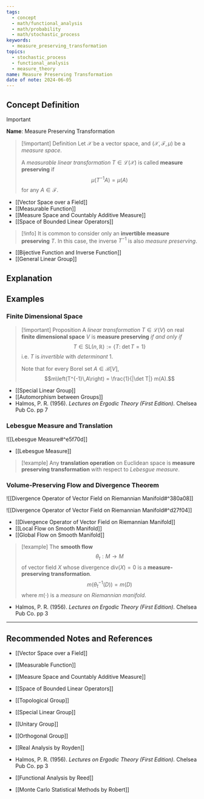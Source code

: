 ```yaml
---
tags:
  - concept
  - math/functional_analysis
  - math/probability
  - math/stochastic_process
keywords:
  - measure_preserving_transformation
topics:
  - stochastic_process
  - functional_analysis
  - measure_theory
name: Measure Preserving Transformation
date of note: 2024-06-05
---
```


## Concept Definition

>[!important]
>**Name**: Measure Preserving Transformation

>[!important] Definition
>Let $\mathcal{X}$ be a vector space, and $(\mathcal{X}, \mathscr{F}, \mu)$ be a *measure space*. 
>
>A *measurable linear transformation*  $T \in \mathcal{L}(\mathcal{X})$ is called **measure preserving** if $$\mu\left(T^{-1}A \right) = \mu(A)$$ for any $A \in \mathscr{F}.$


- [[Vector Space over a Field]]
- [[Measurable Function]]
- [[Measure Space and Countably Additive Measure]]
- [[Space of Bounded Linear Operators]]

>[!info]
>It is common to consider only an **invertible measure preserving** $T$. In this case, the inverse $T^{-1}$ is also *measure preserving*.

- [[Bijective Function and Inverse Function]]
- [[General Linear Group]]

## Explanation





## Examples

### Finite Dimensional Space

>[!important] Proposition
>A *linear transformation* $T \in \mathcal{L}(V)$ on real **finite dimensional space** $V$ is **measure preserving** *if and only if* $$T\in \text{SL}(n, \mathbb{R}) := \left\{T:\; \det T = 1  \right\} $$ i.e. $T$ is *invertible* with *determinant* $1$.
>
>Note that for every Borel set $A \in \mathcal{B}[V]$, $$m\left(T^{-1}\,A\right) = \frac{1}{|\det T|} m(A).$$

- [[Special Linear Group]]
- [[Automorphism between Groups]]
- Halmos, P. R. (1956). *Lectures on Ergodic Theory (First Edition).* Chelsea Pub Co. pp 7

### Lebesgue Measure and Translation

![[Lebesgue Measure#^e5f70d]]

- [[Lebesgue Measure]]

>[!example]
>Any **translation operation** on Euclidean space is **measure preserving transformation** with respect to *Lebesgue measure*.

### Volume-Preserving Flow and Divergence Theorem

![[Divergence Operator of Vector Field on Riemannian Manifold#^380a08]]

![[Divergence Operator of Vector Field on Riemannian Manifold#^d27f04]]

- [[Divergence Operator of Vector Field on Riemannian Manifold]]
- [[Local Flow on Smooth Manifold]]
- [[Global Flow on Smooth Manifold]]


>[!example]
>The **smooth flow** $$\theta_{t}: M \to M $$ of vector field $X$ whose divergence $\text{div}(X) = 0$ is a **measure-preserving transformation**.
>$$
> m\left(\theta_{t}^{-1}(D)\right) = m\left(D\right)
>$$
>where $m(\cdot)$ is a *measure* on *Riemannian manifold*.

- Halmos, P. R. (1956). *Lectures on Ergodic Theory (First Edition).* Chelsea Pub Co. pp 3



-----------
##  Recommended Notes and References

- [[Vector Space over a Field]]
- [[Measurable Function]]
- [[Measure Space and Countably Additive Measure]]
- [[Space of Bounded Linear Operators]]

- [[Topological Group]]
- [[Special Linear Group]]
- [[Unitary Group]]
- [[Orthogonal Group]]


- [[Real Analysis by Royden]]
- Halmos, P. R. (1956). *Lectures on Ergodic Theory (First Edition).* Chelsea Pub Co. pp 3
- [[Functional Analysis by Reed]]
- [[Monte Carlo Statistical Methods by Robert]]

